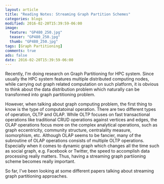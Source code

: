 ```yaml
---
layout: article
title: "Reading Notes: Streaming Graph Partition Schemes"
categories: blogs
modified: 2016-02-20T15:39:59-06:00
image:
  feature: "GP480_250.jpg"
  teaser: "GP480_250.jpg"
  thumb: "GP480_250.jpg" 
tags: [Graph Partitioning]
comments: true
ads: false
date: 2016-02-20T15:39:59-06:00
---
```


Recently, I'm doing research on Graph Partitioning for HPC system. Since usually the HPC system features multiple distributed computing nodes, while carrying out graph related computation on such platform, it is obvious to think about the data distribution problem which naturally can be transformed into graph partitioning problem.

However, when talking about graph computing problem, the first thing to know is the type of computatoinal operation. There are two different types of operation, OLTP and OLAP. While OLTP focuses on fast transactional operations like traditional CRUD operations against vertices and edges, the OLAP operations focus more on the complex analytical operations, such as graph eccentricity, community structure, centralality measure, isomorphism, etc. Although OLAP seems to be fancier, many of the subroutine of OLAP operations consists of multiple OLTP operations. Especially when it comes to dynamic graph which changes all the time such as social graph, e.g. Facebook or Twitter, the speed to accomplish data processing really matters. Thus, having a streaming graph partiioning scheme becomes really important.

So far, I've been looking at some different papers talking about streaming graph partitioning approaches. 

 


